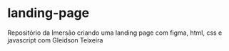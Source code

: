 # landing-page
Repositório da Imersão criando uma landing page com figma, html, css e javascript com Gleidson Teixeira
